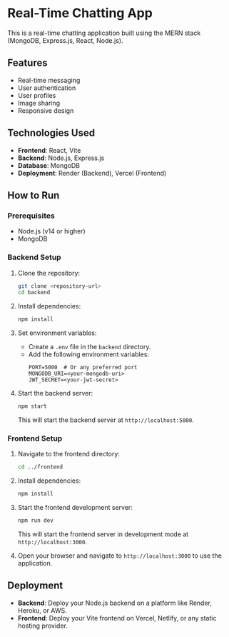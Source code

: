 # Real-Time Chatting App

This is a real-time chatting application built using the MERN stack (MongoDB, Express.js, React, Node.js).

## Features

- Real-time messaging
- User authentication
- User profiles
- Image sharing
- Responsive design

## Technologies Used

- **Frontend**: React, Vite
- **Backend**: Node.js, Express.js
- **Database**: MongoDB
- **Deployment**: Render (Backend), Vercel (Frontend)

## How to Run

### Prerequisites

- Node.js (v14 or higher)
- MongoDB

### Backend Setup

1. Clone the repository:

   ```bash
   git clone <repository-url>
   cd backend
   ```

2. Install dependencies:

   ```bash
   npm install
   ```

3. Set environment variables:
   - Create a `.env` file in the `backend` directory.
   - Add the following environment variables:
     ```plaintext
     PORT=5000  # Or any preferred port
     MONGODB_URI=<your-mongodb-uri>
     JWT_SECRET=<your-jwt-secret>
     ```

4. Start the backend server:

   ```bash
   npm start
   ```

   This will start the backend server at `http://localhost:5000`.

### Frontend Setup

1. Navigate to the frontend directory:

   ```bash
   cd ../frontend
   ```

2. Install dependencies:

   ```bash
   npm install
   ```

3. Start the frontend development server:

   ```bash
   npm run dev
   ```

   This will start the frontend server in development mode at `http://localhost:3000`.

4. Open your browser and navigate to `http://localhost:3000` to use the application.

## Deployment

- **Backend**: Deploy your Node.js backend on a platform like Render, Heroku, or AWS.
- **Frontend**: Deploy your Vite frontend on Vercel, Netlify, or any static hosting provider.
